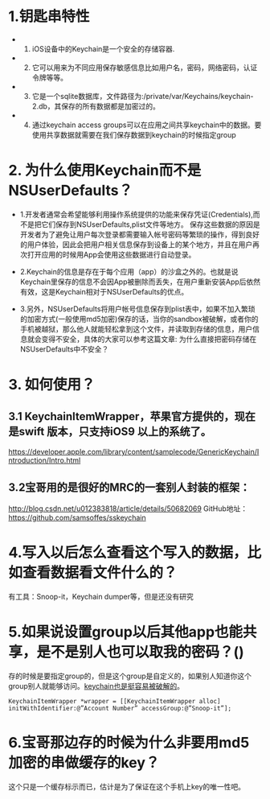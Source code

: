 # 1.钥匙串特性


* 1. iOS设备中的Keychain是一个安全的存储容器.
* 2. 它可以用来为不同应用保存敏感信息比如用户名，密码，网络密码，认证令牌等等。
* 3. 它是一个sqlite数据库，文件路径为:/private/var/Keychains/keychain-2.db，其保存的所有数据都是加密过的。
* 4. 通过keychain access groups可以在应用之间共享keychain中的数据。要使用共享数据就需要在我们保存数据到keychain的时候指定group

# 2. 为什么使用Keychain而不是NSUserDefaults？

* 1.开发者通常会希望能够利用操作系统提供的功能来保存凭证(Credentials),而不是把它们保存到NSUserDefaults,plist文件等地方。
保存这些数据的原因是开发者为了避免让用户每次登录都需要输入帐号密码等繁琐的操作，得到良好的用户体验，因此会把用户相关信息保存到设备上的某个地方，并且在用户再次打开应用的时候用App会使用这些数据进行自动登录。

* 2.Keychain的信息是存在于每个应用（app）的沙盒之外的。也就是说Keychain里保存的信息不会因App被删除而丢失，在用户重新安装App后依然有效，这是Keychain相对于NSUserDefaults的优点。

* 3.另外，NSUserDefaults将用户帐号信息保存到plist表中，如果不加入繁琐的加密方式(一般使用md5加密)保存的话，当你的sandbox被破解，或者你的手机被越狱，那么他人就能轻松拿到这个文件，并读取到存储的信息，用户信息就会变得不安全，具体的大家可以参考这篇文章:
为什么直接把密码存储在NSUserDefaults中不安全？

# 3. 如何使用？
## 3.1 KeychainItemWrapper，苹果官方提供的，现在是swift 版本，只支持iOS9 以上的系统了。
https://developer.apple.com/library/content/samplecode/GenericKeychain/Introduction/Intro.html

## 3.2宝哥用的是很好的MRC的一套别人封装的框架：
http://blog.csdn.net/u012383818/article/details/50682069
GitHub地址：
https://github.com/samsoffes/sskeychain

# 4.写入以后怎么查看这个写入的数据，比如查看数据看文件什么的？
有工具：Snoop-it，Keychain dumper等，但是还没有研究


# 5.如果说设置group以后其他app也能共享，是不是别人也可以取我的密码？()

存的时候是要指定group的，但是这个group是自定义的，如果别人知道你这个group别人就能够访问。[keychain也是挺容易被破解的](http://wufawei.com/2013/11/ios-application-security-12/)。
```
KeychainItemWrapper *wrapper = [[KeychainItemWrapper alloc] initWithIdentifier:@”Account Number” accessGroup:@”Snoop-it”];
```

# 6.宝哥那边存的时候为什么非要用md5加密的串做缓存的key？
这个只是一个缓存标示而已，估计是为了保证在这个手机上key的唯一性吧。



